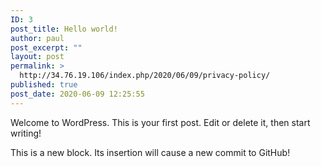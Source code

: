 ```yaml
---
ID: 3
post_title: Hello world!
author: paul
post_excerpt: ""
layout: post
permalink: >
  http://34.76.19.106/index.php/2020/06/09/privacy-policy/
published: true
post_date: 2020-06-09 12:25:55
---
```

<!-- wp:paragraph -->
<p>Welcome to WordPress. This is your first post. Edit or delete it, then start writing!</p>
<!-- /wp:paragraph -->

<!-- wp:paragraph -->
<p>This is a new block. Its insertion will cause a new commit to GitHub!</p>
<!-- /wp:paragraph -->